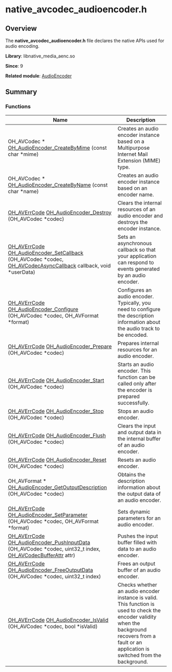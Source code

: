 # native_avcodec_audioencoder.h


## Overview

The **native_avcodec_audioencoder.h** file declares the native APIs used for audio encoding.

**Library**: libnative_media_aenc.so

**Since**: 9

**Related module**: [AudioEncoder](_audio_encoder.md)


## Summary


### Functions

| Name| Description| 
| -------- | -------- |
| OH_AVCodec \* [OH_AudioEncoder_CreateByMime](_audio_encoder.md#oh_audioencoder_createbymime) (const char \*mime) | Creates an audio encoder instance based on a Multipurpose Internet Mail Extension (MIME) type.| 
| OH_AVCodec \* [OH_AudioEncoder_CreateByName](_audio_encoder.md#oh_audioencoder_createbyname) (const char \*name) | Creates an audio encoder instance based on an encoder name.| 
| [OH_AVErrCode](_core.md#oh_averrcode) [OH_AudioEncoder_Destroy](_audio_encoder.md#oh_audioencoder_destroy) (OH_AVCodec \*codec) | Clears the internal resources of an audio encoder and destroys the encoder instance.| 
| [OH_AVErrCode](_core.md#oh_averrcode) [OH_AudioEncoder_SetCallback](_audio_encoder.md#oh_audioencoder_setcallback) (OH_AVCodec \*codec, [OH_AVCodecAsyncCallback](_o_h___a_v_codec_async_callback.md) callback, void \*userData) | Sets an asynchronous callback so that your application can respond to events generated by an audio encoder.| 
| [OH_AVErrCode](_core.md#oh_averrcode) [OH_AudioEncoder_Configure](_audio_encoder.md#oh_audioencoder_configure) (OH_AVCodec \*codec, OH_AVFormat \*format) | Configures an audio encoder. Typically, you need to configure the description information about the audio track to be encoded.| 
| [OH_AVErrCode](_core.md#oh_averrcode) [OH_AudioEncoder_Prepare](_audio_encoder.md#oh_audioencoder_prepare) (OH_AVCodec \*codec) | Prepares internal resources for an audio encoder.| 
| [OH_AVErrCode](_core.md#oh_averrcode) [OH_AudioEncoder_Start](_audio_encoder.md#oh_audioencoder_start) (OH_AVCodec \*codec) | Starts an audio encoder. This function can be called only after the encoder is prepared successfully.| 
| [OH_AVErrCode](_core.md#oh_averrcode) [OH_AudioEncoder_Stop](_audio_encoder.md#oh_audioencoder_stop) (OH_AVCodec \*codec) | Stops an audio encoder.| 
| [OH_AVErrCode](_core.md#oh_averrcode) [OH_AudioEncoder_Flush](_audio_encoder.md#oh_audioencoder_flush) (OH_AVCodec \*codec) | Clears the input and output data in the internal buffer of an audio encoder.| 
| [OH_AVErrCode](_core.md#oh_averrcode) [OH_AudioEncoder_Reset](_audio_encoder.md#oh_audioencoder_reset) (OH_AVCodec \*codec) | Resets an audio encoder.| 
| OH_AVFormat \* [OH_AudioEncoder_GetOutputDescription](_audio_encoder.md#oh_audioencoder_getoutputdescription) (OH_AVCodec \*codec) | Obtains the description information about the output data of an audio encoder.| 
| [OH_AVErrCode](_core.md#oh_averrcode) [OH_AudioEncoder_SetParameter](_audio_encoder.md#oh_audioencoder_setparameter) (OH_AVCodec \*codec, OH_AVFormat \*format) | Sets dynamic parameters for an audio encoder.| 
| [OH_AVErrCode](_core.md#oh_averrcode) [OH_AudioEncoder_PushInputData](_audio_encoder.md#oh_audioencoder_pushinputdata) (OH_AVCodec \*codec, uint32_t index, [OH_AVCodecBufferAttr](_o_h___a_v_codec_buffer_attr.md) attr) | Pushes the input buffer filled with data to an audio encoder.| 
| [OH_AVErrCode](_core.md#oh_averrcode) [OH_AudioEncoder_FreeOutputData](_audio_encoder.md#oh_audioencoder_freeoutputdata) (OH_AVCodec \*codec, uint32_t index) | Frees an output buffer of an audio encoder.| 
| [OH_AVErrCode](_core.md#oh_averrcode) [OH_AudioEncoder_IsValid](_audio_encoder.md#oh_audioencoder_isvalid) (OH_AVCodec \*codec, bool \*isValid) | Checks whether an audio encoder instance is valid. This function is used to check the encoder validity when the background recovers from a fault or an application is switched from the background.| 
